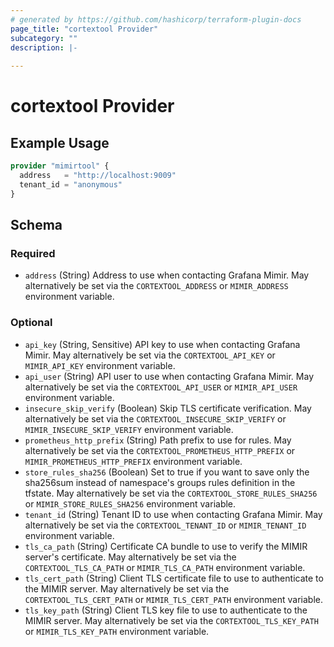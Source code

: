 ```yaml
---
# generated by https://github.com/hashicorp/terraform-plugin-docs
page_title: "cortextool Provider"
subcategory: ""
description: |-
  
---
```


# cortextool Provider



## Example Usage

```terraform
provider "mimirtool" {
  address   = "http://localhost:9009"
  tenant_id = "anonymous"
}
```

<!-- schema generated by tfplugindocs -->
## Schema

### Required

- `address` (String) Address to use when contacting Grafana Mimir. May alternatively be set via the `CORTEXTOOL_ADDRESS` or `MIMIR_ADDRESS` environment variable.

### Optional

- `api_key` (String, Sensitive) API key to use when contacting Grafana Mimir. May alternatively be set via the `CORTEXTOOL_API_KEY` or `MIMIR_API_KEY` environment variable.
- `api_user` (String) API user to use when contacting Grafana Mimir. May alternatively be set via the `CORTEXTOOL_API_USER` or `MIMIR_API_USER` environment variable.
- `insecure_skip_verify` (Boolean) Skip TLS certificate verification. May alternatively be set via the `CORTEXTOOL_INSECURE_SKIP_VERIFY` or `MIMIR_INSECURE_SKIP_VERIFY` environment variable.
- `prometheus_http_prefix` (String) Path prefix to use for rules. May alternatively be set via the `CORTEXTOOL_PROMETHEUS_HTTP_PREFIX` or `MIMIR_PROMETHEUS_HTTP_PREFIX` environment variable.
- `store_rules_sha256` (Boolean) Set to true if you want to save only the sha256sum instead of namespace's groups rules definition in the tfstate. May alternatively be set via the `CORTEXTOOL_STORE_RULES_SHA256` or `MIMIR_STORE_RULES_SHA256` environment variable.
- `tenant_id` (String) Tenant ID to use when contacting Grafana Mimir. May alternatively be set via the `CORTEXTOOL_TENANT_ID` or `MIMIR_TENANT_ID` environment variable.
- `tls_ca_path` (String) Certificate CA bundle to use to verify the MIMIR server's certificate. May alternatively be set via the `CORTEXTOOL_TLS_CA_PATH` or `MIMIR_TLS_CA_PATH` environment variable.
- `tls_cert_path` (String) Client TLS certificate file to use to authenticate to the MIMIR server. May alternatively be set via the `CORTEXTOOL_TLS_CERT_PATH` or `MIMIR_TLS_CERT_PATH` environment variable.
- `tls_key_path` (String) Client TLS key file to use to authenticate to the MIMIR server. May alternatively be set via the `CORTEXTOOL_TLS_KEY_PATH` or `MIMIR_TLS_KEY_PATH` environment variable.
